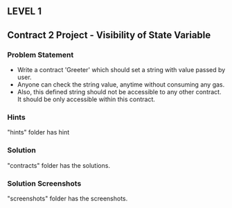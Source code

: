 ## LEVEL 1
## Contract 2 Project - Visibility of State Variable

### Problem Statement

- Write a contract 'Greeter' which should set a string with value passed by user.
- Anyone can check the string value, anytime without consuming any gas.
- Also, this defined string should not be accessible to any other contract. It should be only accessible within this contract.

### Hints

"hints" folder has hint

### Solution

"contracts" folder has the solutions.

### Solution Screenshots

"screenshots" folder has the screenshots.

